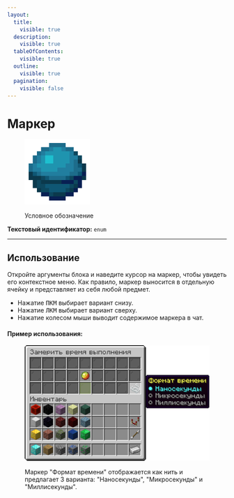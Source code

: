 ```yaml
---
layout:
  title:
    visible: true
  description:
    visible: true
  tableOfContents:
    visible: true
  outline:
    visible: true
  pagination:
    visible: false
---
```


# Маркер

<figure><img src="../../../.gitbook/assets/heart_of_the_sea.png" alt="" width="150"><figcaption><p>Условное обозначение</p></figcaption></figure>

**Текстовый идентификатор:** `enum`

***

## Использование

Откройте аргументы блока и наведите курсор на маркер, чтобы увидеть его контекстное меню. Как правило, маркер выносится в отдельную ячейку и представляет из себя любой предмет.

* Нажатие <kbd>ПКМ</kbd> выбирает вариант снизу.
* Нажатие <kbd>ЛКМ</kbd> выбирает вариант сверху.
* Нажатие колесом мыши выводит содержимое маркера в чат.

#### Пример использования:

<figure><img src="../../../.gitbook/assets/preview_enum.png" alt="" width="563"><figcaption><p>Маркер "Формат времени" отображается как нить и предлагает 3 варианта: "Наносекунды", "Микросекунды" и "Миллисекунды".</p></figcaption></figure>
